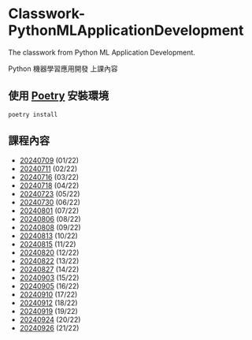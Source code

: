 # Classwork-PythonMLApplicationDevelopment

The classwork from Python ML Application Development.

Python 機器學習應用開發 上課內容

## 使用 [Poetry](https://python-poetry.org/docs/) 安裝環境

```shell
poetry install
```

## 課程內容

- [20240709](https://github.com/chesterXalan/Classwork-PythonMLApplicationDevelopment/tree/main/lesson01) (01/22)
- [20240711](https://github.com/chesterXalan/Classwork-PythonMLApplicationDevelopment/tree/main/lesson02) (02/22)
- [20240716](https://github.com/chesterXalan/Classwork-PythonMLApplicationDevelopment/tree/main/lesson03) (03/22)
- [20240718](https://github.com/chesterXalan/Classwork-PythonMLApplicationDevelopment/tree/main/lesson04) (04/22)
- [20240723](https://github.com/chesterXalan/Classwork-PythonMLApplicationDevelopment/tree/main/lesson05) (05/22)
- [20240730](https://github.com/chesterXalan/Classwork-PythonMLApplicationDevelopment/tree/main/lesson06) (06/22)
- [20240801](https://github.com/chesterXalan/Classwork-PythonMLApplicationDevelopment/tree/main/lesson07) (07/22)
- [20240806](https://github.com/chesterXalan/Classwork-PythonMLApplicationDevelopment/tree/main/lesson08) (08/22)
- [20240808](https://github.com/chesterXalan/Classwork-PythonMLApplicationDevelopment/tree/main/lesson09) (09/22)
- [20240813](https://github.com/chesterXalan/Classwork-PythonMLApplicationDevelopment/tree/main/lesson10) (10/22)
- [20240815](https://github.com/chesterXalan/Classwork-PythonMLApplicationDevelopment/tree/main/lesson11) (11/22)
- [20240820](https://github.com/chesterXalan/Classwork-PythonMLApplicationDevelopment/tree/main/lesson12) (12/22)
- [20240822](https://github.com/chesterXalan/Classwork-PythonMLApplicationDevelopment/tree/main/lesson13) (13/22)
- [20240827](https://github.com/chesterXalan/Classwork-PythonMLApplicationDevelopment/tree/main/lesson14) (14/22)
- [20240903](https://github.com/chesterXalan/Classwork-PythonMLApplicationDevelopment/tree/main/lesson15) (15/22)
- [20240905](https://github.com/chesterXalan/Classwork-PythonMLApplicationDevelopment/tree/main/lesson16) (16/22)
- [20240910](https://github.com/chesterXalan/Classwork-PythonMLApplicationDevelopment/tree/main/lesson17) (17/22)
- [20240912](https://github.com/chesterXalan/Classwork-PythonMLApplicationDevelopment/tree/main/lesson18) (18/22)
- [20240919](https://github.com/chesterXalan/Classwork-PythonMLApplicationDevelopment/tree/main/lesson19) (19/22)
- [20240924](https://github.com/chesterXalan/Classwork-PythonMLApplicationDevelopment/tree/main/lesson20) (20/22)
- [20240926](https://github.com/chesterXalan/Classwork-PythonMLApplicationDevelopment/tree/main/lesson21) (21/22)
